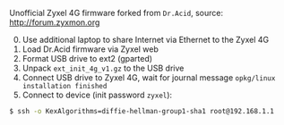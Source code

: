 
Unofficial Zyxel 4G firmware forked from `Dr.Acid`, source: http://forum.zyxmon.org

0. Use additional laptop to share Internet via Ethernet to the Zyxel 4G
1. Load Dr.Acid firmware via Zyxel web
2. Format USB drive to ext2 (gparted)
3. Unpack `ext_init_4g_v1.gz` to the USB drive
4. Connect USB drive to Zyxel 4G, wait for journal message `opkg/linux installation finished`
5. Connect to device (init password `zyxel`):
```bash
$ ssh -o KexAlgorithms=diffie-hellman-group1-sha1 root@192.168.1.1
```


